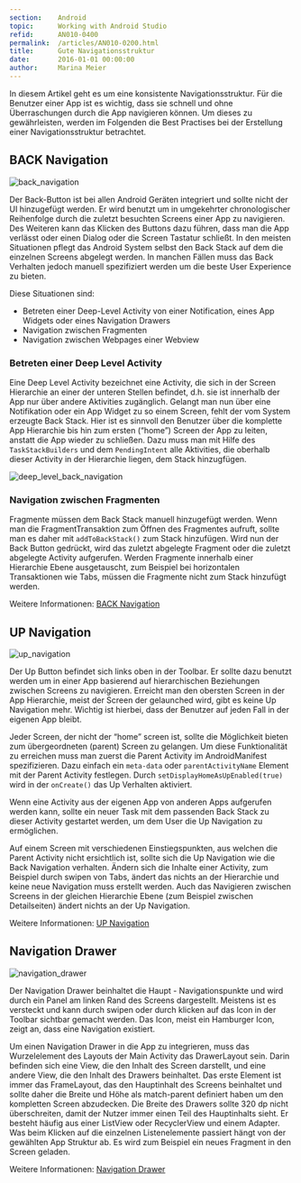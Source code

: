 ```yaml
---
section:    Android
topic:      Working with Android Studio
refid:      AN010-0400
permalink:  /articles/AN010-0200.html
title:      Gute Navigationsstruktur
date:       2016-01-01 00:00:00
author:     Marina Meier
---
```



In diesem Artikel geht es um eine konsistente Navigationsstruktur. Für die Benutzer einer App ist es wichtig, dass sie
schnell und ohne Überraschungen durch die App navigieren können. Um dieses zu gewährleisten, werden im Folgenden die
Best Practises bei der Erstellung einer Navigationsstruktur betrachtet.


## BACK Navigation

![back_navigation](../../../BestPractices/public/images/AN010/0400/back_navigation.png)

Der Back-Button ist bei allen Android Geräten integriert und sollte nicht der UI hinzugefügt werden. Er wird benutzt um
in umgekehrter chronologischer Reihenfolge durch die zuletzt besuchten Screens einer App zu navigieren. Des Weiteren
kann das Klicken des Buttons dazu führen, dass man die App verlässt oder einen Dialog oder die Screen Tastatur schließt.
In den meisten Situationen pflegt das Android System selbst den Back Stack auf dem die einzelnen Screens abgelegt
werden. In manchen Fällen muss das Back Verhalten jedoch manuell spezifiziert werden um die beste User Experience zu
bieten.

Diese Situationen sind:

* Betreten einer Deep-Level Activity von einer Notification, eines App Widgets oder eines Navigation Drawers
* Navigation zwischen Fragmenten
* Navigation zwischen Webpages einer Webview

### Betreten einer Deep Level Activity

Eine Deep Level Activity bezeichnet eine Activity, die sich in der Screen Hierarchie an einer der unteren Stellen
befindet, d.h. sie ist innerhalb der App nur über andere Aktivities zugänglich. Gelangt man nun über eine Notifikation
oder ein App Widget zu so einem Screen, fehlt der vom System erzeugte Back Stack. Hier ist es sinnvoll den Benutzer über
die komplette App Hierarchie bis hin zum ersten (“home”) Screen der App zu leiten, anstatt die App wieder zu schließen.
Dazu muss man mit Hilfe des `TaskStackBuilders` und dem `PendingIntent` alle Aktivities, die oberhalb dieser Activity in
der Hierarchie liegen, dem Stack hinzugfügen.

![deep_level_back_navigation](../../../BestPractices/public/images/AN010/0400/deep_level_back_navigation.png)


### Navigation zwischen Fragmenten

Fragmente müssen dem Back Stack manuell hinzugefügt werden. Wenn man die FragmentTransaktion zum Öffnen des Fragmentes
aufruft, sollte man es daher mit `addToBackStack()` zum Stack hinzufügen. Wird nun der Back Button gedrückt, wird das
zuletzt abgelegte Fragment oder die zuletzt abgelegte Activity aufgerufen.
Werden Fragmente innerhalb einer Hierarchie Ebene ausgetauscht, zum Beispiel bei horizontalen Transaktionen wie Tabs,
müssen die Fragmente nicht zum Stack hinzufügt werden.

Weitere Informationen: [BACK Navigation](https://developer.android.com/training/implementing-navigation/temporal.html)


## UP Navigation

![up_navigation](../../../BestPractices/public/images/AN010/0400/up_navigation.png)

Der Up Button befindet sich links oben in der Toolbar. Er sollte dazu benutzt werden um in einer App basierend auf
hierarchischen Beziehungen zwischen Screens zu navigieren. Erreicht man den obersten Screen in der App Hierarchie, meist
der Screen der gelaunched wird, gibt es keine Up Navigation mehr. Wichtig ist hierbei, dass der Benutzer auf jeden Fall
in der eigenen App bleibt.

Jeder Screen, der nicht der “home” screen ist, sollte die Möglichkeit bieten zum übergeordneten (parent) Screen zu
gelangen. Um diese Funktionalität zu erreichen muss man zuerst die Parent Activity im AndroidManifest spezifizieren.
Dazu einfach ein `meta-data` oder `parentActivityName` Element mit der Parent Activity festlegen. Durch
`setDisplayHomeAsUpEnabled(true)` wird in der `onCreate()` das Up Verhalten aktiviert.

Wenn eine Activity aus der eigenen App von anderen Apps aufgerufen werden kann, sollte ein neuer Task mit dem passenden
Back Stack zu dieser Activity gestartet werden, um dem User die Up Navigation zu ermöglichen.

Auf einem Screen mit verschiedenen Einstiegspunkten, aus welchen die Parent Activity nicht ersichtlich ist, sollte sich
die Up Navigation wie die Back Navigation verhalten. Ändern sich die Inhalte einer Activity, zum Beispiel durch swipen
von Tabs, ändert das nichts an der Hierarchie und keine neue Navigation muss erstellt werden. Auch das Navigieren
zwischen Screens in der gleichen Hierarchie Ebene (zum Beispiel zwischen Detailseiten)  ändert nichts an der Up
Navigation.

Weitere Informationen: [UP Navigation](https://developer.android.com/training/implementing-navigation/ancestral.html)


## Navigation Drawer

![navigation_drawer](../../../BestPractices/public/images/AN010/0400/navigation_drawer.png)


Der Navigation Drawer beinhaltet die Haupt - Navigationspunkte und wird durch ein Panel am linken Rand des Screens
dargestellt. Meistens ist es versteckt und kann durch swipen oder durch klicken auf das Icon in der Toolbar sichtbar
gemacht werden. Das Icon, meist ein Hamburger Icon, zeigt an, dass eine Navigation existiert.

Um einen Navigation Drawer in die App zu integrieren, muss das Wurzelelement des Layouts der Main Activity das
DrawerLayout sein. Darin befinden sich eine View, die den Inhalt des Screen darstellt, und eine andere View, die den
Inhalt des Drawers beinhaltet. Das erste Element ist immer das FrameLayout, das den Hauptinhalt des Screens beinhaltet
und sollte daher die Breite und Höhe als match-parent definiert haben um den kompletten Screen abzudecken. Die Breite
des Drawers sollte 320 dp nicht überschreiten, damit der Nutzer immer einen Teil des Hauptinhalts sieht. Er besteht
häufig aus einer ListView oder RecyclerView und einem Adapter. Was beim Klicken auf die einzelnen Listenelemente
passiert hängt von der gewählten App Struktur ab. Es wird zum Beispiel ein neues Fragment in den Screen geladen.

Weitere Informationen: [Navigation
Drawer](https://developer.android.com/training/implementing-navigation/nav-drawer.html)
